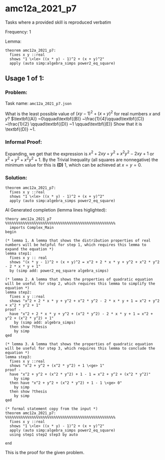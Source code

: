 # amc12a_2021_p7

Tasks where a provided skill is reproduced verbatim

Frequency: 1

Lemma:
```isabelle
theorem amc12a_2021_p7:
  fixes x y ::real
  shows "1 \<le> ((x * y) - 1)^2 + (x + y)^2"
  apply (auto simp:algebra_simps power2_eq_square)
```


## Usage 1 of 1:
### Problem:
Task name: `amc12a_2021_p7.json`

What is the least possible value of $(xy-1)^2+(x+y)^2$ for real numbers $x$ and $y$?  $\textbf{(A)} ~0\qquad\textbf{(B)} ~\frac{1}{4}\qquad\textbf{(C)} ~\frac{1}{2} \qquad\textbf{(D)} ~1 \qquad\textbf{(E)} Show that it is \textbf{(D)} ~1.
### Informal Proof:
Expanding, we get that the expression is $x^2+2xy+y^2+x^2y^2-2xy+1$ or $x^2+y^2+x^2y^2+1$. By the Trivial Inequality (all squares are nonnegative) the minimum value for this is $\textbf{(D)} ~1$, which can be achieved at $x=y=0$.
### Solution:
```isabelle
theorem amc12a_2021_p7:
  fixes x y ::real
  shows "1 \<le> ((x * y) - 1)^2 + (x + y)^2"
  apply (auto simp:algebra_simps power2_eq_square)
```
AI Generated completion (lemma lines higlighted):
```isabelle
theory amc12a_2021_p7 %%%%%%%%%%%%%%%%%%%%%%%%%%%%%%%%%%%%%%%%%%%%%%%%%%
  imports Complex_Main
begin

(* lemma 1. A lemma that shows the distribution properties of real numbers will be helpful for step 1, which requires this lemma to expand the equation *)
lemma step1:
  fixes x y :: real
  shows "(x * y - 1)^2 + (x + y)^2 = x^2 + 2 * x * y + y^2 + x^2 * y^2 - 2 * x * y + 1"
  by (simp add: power2_eq_square algebra_simps)

(* lemma 2. A lemma that shows the properties of quadratic equation will be useful for step 2, which requires this lemma to simplify the equation *)
lemma step2:
  fixes x y ::real
  shows "x^2 + 2 * x * y + y^2 + x^2 * y^2 - 2 * x * y + 1 = x^2 + y^2 + x^2 * y^2 + 1"
proof -
  have "x^2 + 2 * x * y + y^2 + (x^2 * y^2) - 2 * x * y + 1 = x^2 + y^2 + (x^2 * y^2) + 1"
    by (simp add: algebra_simps)
  then show ?thesis
    by simp
qed

(* lemma 3. A lemma that shows the properties of quadratic equation will be useful for step 3, which requires this lemma to conclude the equation *)
lemma step3:
  fixes x y ::real
  shows "x^2 + y^2 + (x^2 * y^2) + 1 \<ge> 1"
proof -
  have "x^2 + y^2 + (x^2 * y^2) + 1 - 1 = x^2 + y^2 + (x^2 * y^2)"
    by simp
  then have "x^2 + y^2 + (x^2 * y^2) + 1 - 1 \<ge> 0"
    by simp
  then show ?thesis
    by simp
qed

(* formal statement copy from the input *)
theorem amc12a_2021_p7: %%%%%%%%%%%%%%%%%%%%%%%%%%%%%%%%%%%%%%%%%%%%%%%%%%
  fixes x y ::real
  shows "1 \<le> ((x * y) - 1)^2 + (x + y)^2"
  apply (auto simp:algebra_simps power2_eq_square)
  using step1 step2 step3 by auto

end
```

This is the proof for the given problem.
